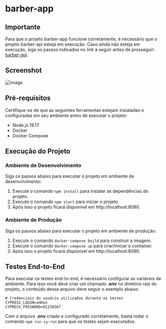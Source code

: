 # barber-app

## Importante
Para que o projeto barber-app funcione corretamente, é necessário que o projeto barber-api esteja em execução. Caso ainda não esteja em execução, siga os passos indicados no link a seguir antes de prosseguir: [barber-api](https://github.com/TechFring/barber-api/tree/dev).

## Screenshot
![image](https://github.com/TechFring/barber-app/assets/54766216/388da814-3b7c-4b58-b2c1-bd883471b0c3)

## Pré-requisitos
Certifique-se de que as seguintes ferramentas estejam instaladas e configuradas em seu ambiente antes de executar o projeto:

- Node.js 18.17
- Docker
- Docker Compose

## Execução do Projeto

### Ambiente de Desenvolvimento
Siga os passos abaixo para executar o projeto em ambiente de desenvolvimento:

1. Execute o comando `npm install` para instalar as dependências do projeto.
2. Execute o comando `npm start` para iniciar o projeto.
3. Após isso o projeto ficará disponível em http://localhost:8080.

### Ambiente de Produção
Siga os passos abaixo para executar o projeto em ambiente de produção:

1. Execute o comando `docker-compose build` para construir a imagem.
2. Execute o comando `docker-compose up` para criar/iniciar o container.
3. Após isso o projeto ficará disponível em http://localhost:8080.

## Testes End-to-End
Para executar os testes end-to-end, é necessário configurar as variáveis de ambiente.
Para isso você deve criar um chamado **.env** no diretório raiz do projeto, o conteúdo desse arquivo deve seguir o exemplo abaixo:

```env
# Credenciais do usuário utilizadas durante os testes
CYPRESS_LOGIN=admin
CYPRESS_PASSWORD=01234567
```

Com o arquivo **.env** criado e configurado corretamente, basta rodar o comando `npm run cy:run` para que os testes sejam executados.
